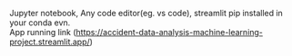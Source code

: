 Jupyter notebook, 
               Any code editor(eg. vs code), 
               streamlit pip installed in your conda evn.
               <br>
               App running link (https://accident-data-analysis-machine-learning-project.streamlit.app/)

